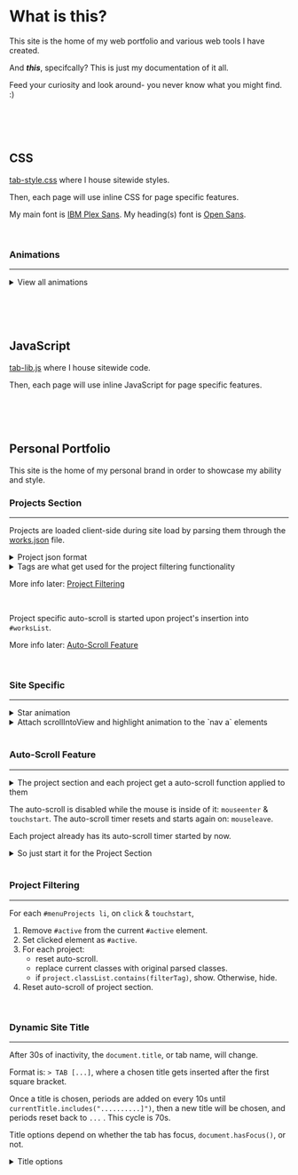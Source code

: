 # What is this?
This site is the home of my web portfolio and various web tools I have created.

And ***this***, specifcally? This is just my documentation of it all.

Feed your curiosity and look around- you never know what you might find. :)


<br /><br /><br />


## CSS

[tab-style.css](css/tab-style.css) where I house sitewide styles.

Then, each page will use inline CSS for page specific features.

My main font is [IBM Plex Sans](https://fonts.google.com/specimen/IBM+Plex+Sans). My heading(s) font is [Open Sans](https://fonts.google.com/specimen/Open+Sans).


<br />


### Animations
---

<details>
<summary>View all animations</summary>

<table>
  <tr>
    <td> Targets </td>
    <td> CSS Code </td>
  </tr>
  <tr>
    <td>

`.star` div elements

</td>
    <td>

```css
/* star flash */
@keyframes twinkling {
    0%, 100%{
        opacity: 0;
    }
    50% {
        opacity: 1;
    }
}
```

</td>
  </tr>
  <tr>
    <td>

Header elements

</td>
    <td>

```css
/* drift down, then back up */
@keyframes floating {
    0%, 60%, 100%  {
        transform: translateY(0);
    }
    20% {
        transform: translateY(4px);
    }
}
```

</td>
  </tr>
  <tr>
    <td>

`.rainbow` span elements

</td>
    <td>

```css
/* slide the rainbow divider */
@keyframes rainbowSlide {
    0%, 100% {
        border-image: repeating-linear-gradient(135deg, #ff2400, #e81d1d, #e8b71d, #e3e81d, #1de840, #1ddde8, #2b1de8, #dd00f3, #dd00f3) 1;
    }
    11% {
        border-image: repeating-linear-gradient(135deg, #e81d1d, #e8b71d, #e3e81d, #1de840, #1ddde8, #2b1de8, #dd00f3, #dd00f3, #ff2400) 1;
    }
    22% {
        border-image: repeating-linear-gradient(135deg, #e8b71d, #e3e81d, #1de840, #1ddde8, #2b1de8, #dd00f3, #dd00f3, #ff2400, #e81d1d) 1;
    }
    33% {
        border-image: repeating-linear-gradient(135deg, #e3e81d, #1de840, #1ddde8, #2b1de8, #dd00f3, #dd00f3, #ff2400, #e81d1d, #e8b71d) 1;
    }
    44% {
        border-image: repeating-linear-gradient(135deg, #1de840, #1ddde8, #2b1de8, #dd00f3, #dd00f3, #ff2400, #e81d1d, #e8b71d, #e3e81d) 1;
    }
    55% {
        border-image: repeating-linear-gradient(135deg, #1ddde8, #2b1de8, #dd00f3, #dd00f3, #ff2400, #e81d1d, #e8b71d, #e3e81d, #1de840) 1;
    }
    66% {
        border-image: repeating-linear-gradient(135deg, #2b1de8, #dd00f3, #dd00f3, #ff2400, #e81d1d, #e8b71d, #e3e81d, #1de840, #1ddde8) 1;
    }
    77% {
        border-image: repeating-linear-gradient(135deg, #dd00f3, #dd00f3, #ff2400, #e81d1d, #e8b71d, #e3e81d, #1de840, #1ddde8, #2b1de8) 1;
    }
    88% {
        border-image: repeating-linear-gradient(135deg, #dd00f3, #ff2400, #e81d1d, #e8b71d, #e3e81d, #1de840, #1ddde8, #2b1de8, #dd00f3) 1;
    }
    99% {
        border-image: repeating-linear-gradient(135deg, #ff2400, #e81d1d, #e8b71d, #e3e81d, #1de840, #1ddde8, #2b1de8, #dd00f3, #dd00f3) 1;
    }
}
```

</td>
  </tr>
  <tr>
    <td>

`<section>` elements

</td>
    <td>

```css
/* flash a page section */
@keyframes highlight {
    0%, 100% {
        border-color: #000;
        transform: scale(1);
    }
    50% {
        border-color: #888;
        transform: scale(1.01);
    }
}
```

</td>
  </tr>
  <tr>
    <td>

`#workslist li` elements

</td>
    <td>

```css
/* subtle jiggle of project elements */
@keyframes jiggle {
    0%, 30%, 100%  {
        transform: rotate(0);
    }
    10% {
        transform: rotate(.5deg);
    }
    20% {
        transform: rotate(-.5deg);
    }
}
```

</td>
  </tr>
  <tr>
    <td>

`#workslist li` elements

</td>
    <td>

```css
/* subtle pulse of project element */
@keyframes softHover {
    0%, 100% {
        transform: scale(1);
    }
    50% {
        transform: scale(1.02);
    }
}
```

</td>
  </tr>
  <tr>
    <td>

`#workslist img` elements

</td>
    <td>

```css
/* subtle image flash for projects */
@keyframes imgPulse {
    0% {
        filter: saturate(1);
    }
    10%, 20% {
        filter: saturate(3);
    }
    30%, 100% {
        filter: saturate(1);
    }
}
```

</td>
  </tr>
  <tr>
    <td>

`#Bio img` elements

</td>
    <td>

```css
/* subtle glowing effect of headshot */
@keyframes pulse {
    0%, 100% {
        filter: saturate(1);
        border-color: #000;
        box-shadow: none;
    }
    50% {
        filter: saturate(1.2);
        border-color: #00f;
        box-shadow: 8px 8px 8px 8px #004, -8px 8px 8px 8px #004, 8px -8px 8px 8px #004, -8px -8px 8px 8px #004;
    }
}
```

</td>
  </tr>
  <tr>
    <td>

`.wave` p elements

</td>
    <td>

```css
/* wave animation for bio title */
@keyframes wave {
    0%, 17% {
        transform: rotate(0);
    }
    3% {
        transform: rotate(4deg);
    }
    5% {
        transform: rotate(-4deg);
    }
    7% {
        transform: rotate(1deg);
    }
    10% {
        transform: rotate(-1deg);
    }
    12% {
        transform: rotate(.5deg);
    }
    15% {
        transform: rotate(-.5deg);
    }
}
```

</td>
  </tr>
</table>

</details>



<br /><br /><br />


## JavaScript

[tab-lib.js](js/tab-lib.js) where I house sitewide code.

Then, each page will use inline JavaScript for page specific features.


<br /><br /><br />


## Personal Portfolio

This site is the home of my personal brand in order to showcase my ability and style.

### Projects Section
---

Projects are loaded client-side during site load by parsing them through the [works.json](works.json) file.

<details>
<summary>Project json format</summary>

```javascript
"works": [
    {
        "title": "Project Title",
        "category": "Project Category (sets default color)",
        "tags": ["Some", "Tags", "For", "Filtering"],
        "image": "../Path/To/Image.png (512x512)",
        "description": "Short blurb.",                                              // optional
        "link": "Wrap the title, image, description in an <a> tag to this URL.",    // optional
        "iframe": "Display an iframe in this project. (SoundCloud embed)"           // optional
    },
    {},
    {}
]
```
</details>

<details>
<summary>Tags are what get used for the project filtering functionality</summary>

```javascript
"tags": [
    "Developer",
    "SoundDesign",
    "Composition",
    "Mixing",
    "SoundImplementation",
    "Mastering", // unused
    "BoomMixer"
]
```
</details>

More info later: [Project Filtering](https://github.com/trvrbrwn4/trvrbrwn4.github.io#project-filtering)


<br />


Project specific auto-scroll is started upon project's insertion into `#worksList`.

More info later: [Auto-Scroll Feature](https://github.com/trvrbrwn4/trvrbrwn4.github.io#auto-scroll-feature)


<br />


### Site Specific
---

<details>
<summary>Star animation</summary>

```javascript
function createStar() {
    const star = createElement('div');
    star.classList.add('star');
    star.style.top = Math.floor(Math.random() * (window.innerHeight - 20)) + 10 + 'px';
    star.style.left = Math.floor(Math.random() * (window.innerWidth - 20)) + 10 + 'px';

    // document.body.appendChild(star);
    document.querySelector("main").insertBefore(star, document.querySelector("main").firstChild);

    setTimeout(() => {
        star.remove();
    }, 1000);
}
setInterval(function() {
    for (let i = 0; i < 10; i++) {
        createStar();
    }
}, 50);
```
</details>

<details>
<summary>Attach scrollIntoView and highlight animation to the `nav a` elements</summary>

```javascript
document.querySelectorAll("nav a").forEach((navSpot) => {
    const currentURL = window.location.href;
    navSpot.addEventListener("click", (e) => {
        e.preventDefault();
        history.pushState(null, null, currentURL);

        const target = document.querySelector(navSpot.getAttribute("href"));

        target.scrollIntoView({
            behavior: "smooth",
            block: "start"
        });

        // wait .5 seconds, then highlight
        setTimeout(() => {
            target.classList.add('highlight');
            setTimeout(() => {
                target.classList.remove('highlight');
            }, 1200);
        }, 300);
        
    });
});
```
</details>


<br />


### Auto-Scroll Feature
---

<details>
<summary>The project section and each project get a auto-scroll function applied to them</summary>

```javascript
startHorizontalScroll(box, container, timer); // Project Section
startVerticalScroll(box, container, timer);   // Per Project

stopScroll(container, timer);
```
</details>

The auto-scroll is disabled while the mouse is inside of it: `mouseenter` & `touchstart`.
The auto-scroll timer resets and starts again on: `mouseleave`.

Each project already has its auto-scroll timer started by now.

<details>
<summary>So just start it for the Project Section</summary>

```javascript
// initializes scrolling on worksList
 timerContainer["works"] = null;
 worksBox.scrollTo(0, 0);
 worksBox.addEventListener('mouseenter', () => stopScroll(timerContainer, "works"));
 worksBox.addEventListener('mouseleave', () => startHorizontalScroll(worksBox, timerContainer, "works"));
 worksBox.addEventListener('touchstart', () => stopScroll(timerContainer, "works"));
 startHorizontalScroll(worksBox, timerContainer, "works");
```
</details>


<br />


### Project Filtering
---

For each `#menuProjects li`, on `click` & `touchstart`, 
1. Remove `#active` from the current `#active` element.
2. Set clicked element as `#active`.
3. For each project:
   - reset auto-scroll.
   - replace current classes with original parsed classes.
   - if `project.classList.contains(filterTag)`, show. Otherwise, hide.
4. Reset auto-scroll of project section.


<br />


### Dynamic Site Title
---

After 30s of inactivity, the `document.title`, or tab name, will change.

Format is: `> TAB [...]`, where a chosen title gets inserted after the first square bracket.

Once a title is chosen, periods are added on every 10s until `currentTitle.includes("..........]")`, then a new title will be chosen, and periods reset back to `...` . This cycle is 70s.

Title options depend on whether the tab has focus, `document.hasFocus()`, or not.
<details>
<summary>Title options</summary>

```javascript
const activeChoices = "Awaiting : Listening : Observing".split(" : ");
const inactiveChoices = "Communicating : Pinging".split(" : ");
```
</details>